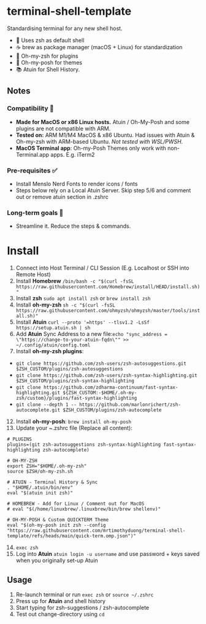 # terminal-shell-template
Standardising terminal for any new shell host.
* 🐚 Uses zsh as default shell
* ☕ brew as package manager (macOS + Linux) for standardization
* 🔌 Oh-my-zsh for plugins
* 🎨 Oh-my-posh for themes
* 📚 Atuin for Shell History.

## Notes
### Compatibility 🤖
- **Made for MacOS or x86 Linux hosts.** Atuin / Oh-My-Posh and some plugins are not compatible with ARM.
- **Tested on:** ARM M1/M4 MacOS & x86 Ubuntu. Had issues with Atuin & Oh-my-zsh with ARM-based Ubuntu. _Not tested with WSL/PWSH._
- **MacOS Terminal app**: Oh-my-Posh Themes only work with non-Terminal.app apps. E.g. iTerm2

### Pre-requisites ✅
- Install Menslo Nerd Fonts to render icons / fonts
- Steps below rely on a Local Atuin Server. Skip step 5/6 and comment out or remove atuin section in .zshrc

### Long-term goals 🎯
- Streamline it. Reduce the steps & commands.

# Install
1. Connect into Host Terminal / CLI Session (E.g. Localhost or SSH into Remote Host)
2. Install **Homebrew** `/bin/bash -c "$(curl -fsSL https://raw.githubusercontent.com/Homebrew/install/HEAD/install.sh)"`
3. Install **zsh** `sudo apt install zsh` or `brew install zsh`
4. Install **oh-my-zsh** `sh -c "$(curl -fsSL https://raw.githubusercontent.com/ohmyzsh/ohmyzsh/master/tools/install.sh)"`
5. Install **Atuin** `curl --proto '=https' --tlsv1.2 -LsSf https://setup.atuin.sh | sh`
6. Add **Atuin** Sync Address to a new file:`echo "sync_address = \"https://change-to-your-atuin-fqdn\"" >> ~/.config/atuin/config.toml`
7. Install **oh-my-zsh plugins**:
  - `git clone https://github.com/zsh-users/zsh-autosuggestions.git $ZSH_CUSTOM/plugins/zsh-autosuggestions`
  - `git clone https://github.com/zsh-users/zsh-syntax-highlighting.git $ZSH_CUSTOM/plugins/zsh-syntax-highlighting`
  - `git clone https://github.com/zdharma-continuum/fast-syntax-highlighting.git ${ZSH_CUSTOM:-$HOME/.oh-my-zsh/custom}/plugins/fast-syntax-highlighting`
  - `git clone --depth 1 -- https://github.com/marlonrichert/zsh-autocomplete.git $ZSH_CUSTOM/plugins/zsh-autocomplete`
12. Install **oh-my-posh**: `brew install oh-my-posh`
13. Update your ~\.zshrc file (Replace all content):

```SHELL
# PLUGINS
plugins=(git zsh-autosuggestions zsh-syntax-highlighting fast-syntax-highlighting zsh-autocomplete)

# OH-MY-ZSH
export ZSH="$HOME/.oh-my-zsh"
source $ZSH/oh-my-zsh.sh

# ATUIN - Terminal History & Sync
. "$HOME/.atuin/bin/env"
eval "$(atuin init zsh)"

# HOMEBREW - Add for Linux / Comment out for MacOS
# eval "$(/home/linuxbrew/.linuxbrew/bin/brew shellenv)"

# OH-MY-POSH & Custom QUICKTERM Theme
eval "$(oh-my-posh init zsh --config "https://raw.githubusercontent.com/mrtimothyduong/terminal-shell-template/refs/heads/main/quick-term.omp.json")"
```

14. `exec zsh`
15. Log into **Atuin** `atuin login -u username` and use password + keys saved when you originally set-up Atuin

## Usage
1. Re-launch terminal or run `exec zsh` or `source ~/.zshrc`
2. Press up for **Atuin** and shell history
3. Start typing for zsh-suggestions / zsh-autocomplete
4. Test out change-directory using `cd`


